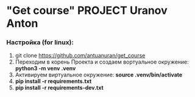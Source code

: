 # "Get course" PROJECT Uranov Anton

### Настройка (for linux):
1. git clone https://github.com/antuanuran/get_course
2. Переходим в корень Проекта и создаем вортуальное окружение: **python3 -m venv .venv**
3. Активируем виртуальное окружение: **source .venv/bin/activate**
4. **pip install -r requirements.txt**
5. **pip install -r requirements-dev.txt**

